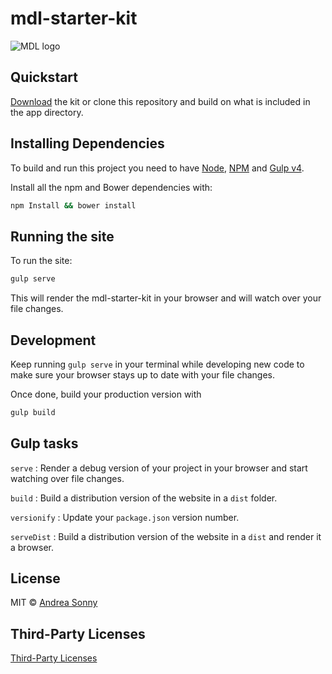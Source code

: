 # mdl-starter-kit

![MDL logo](http://i.imgur.com/lLeJ35y.jpg)

## Quickstart

[Download](https://github.com/andreasonny83/mdl-starter-kit/releases/latest)
the kit or clone this repository and build on what is
included in the app directory.

## Installing Dependencies

To build and run this project you need to have
[Node](https://nodejs.org/en/),
[NPM](https://www.npmjs.org/) and
[Gulp v4](https://github.com/gulpjs/gulp/tree/4.0).

Install all the npm and Bower dependencies with:

```sh
npm Install && bower install
```

## Running the site

To run the site:

```sh
gulp serve
```

This will render the mdl-starter-kit in your browser and will watch over your
file changes.

## Development

Keep running `gulp serve` in your terminal while developing new code to make
sure your browser stays up to date with your file changes.

Once done, build your production version with

```sh
gulp build
```

## Gulp tasks

`serve` :     Render a debug version of your project in your browser and
              start watching over file changes.

`build` :       Build a distribution version of the website in a
                `dist` folder.

`versionify` :  Update your `package.json` version number.

`serveDist` :   Build a distribution version of the website in a `dist` and
                render it a browser.

## License

MIT © [Andrea Sonny](https://andreasonny.mit-license.org/@2016)


## Third-Party Licenses

[Third-Party Licenses](https://github.com/andreasonny83/mdl-starter-kit/blob/master/LICENSE-3RD-PARTY.md)
